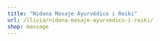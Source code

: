 ```yaml
---
title: "Nidana Masaje Ayurvédico i Reiki"
url: /llivia/nidana-masaje-ayurvedico-i-reiki/
shop: massage
---
```

